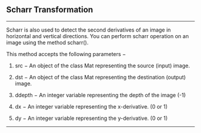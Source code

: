 ## **Scharr Transformation**

---

Scharr is also used to detect the second derivatives of an image in horizontal and vertical directions. You can perform scharr operation on an image using the method scharr(). 

This method accepts the following parameters −

1. src − An object of the class Mat representing the source (input) image.

2. dst − An object of the class Mat representing the destination (output) image.

3. ddepth − An integer variable representing the depth of the image (-1)

4. dx − An integer variable representing the x-derivative. (0 or 1)

5. dy − An integer variable representing the y-derivative. (0 or 1)

---


